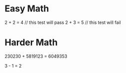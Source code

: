 # Easy Math

2 + 2 = 4 // this test will pass
2 + 3 = 5 // this test will fail

# Harder Math

230230 + 5819123 = 6049353

3 - 1 = 2
